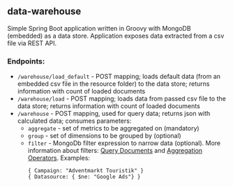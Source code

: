 ## data-warehouse

Simple Spring Boot application written in Groovy with MongoDB (embedded) as a data store.
Application exposes data extracted from a csv file via REST API.

### Endpoints:

* `/warehouse/load_default` - POST mapping; loads default data (from an embedded csv file in the resource folder) to the data store; returns information with count of loaded documents
* `/warehouse/load` - POST mapping; loads data from passed csv file to the data store; returns information with count of loaded documents
* `/warehouse` - POST mapping, used for query data; returns json with calculated data; consumes parameters:
    * `aggregate` - set of metrics to be aggregated on (mandatory)
    * `group` - set of dimensions to be grouped by (optional)
    * `filter` - MongoDb filter expression to narrow data (optional). More information about filters: [Query Documents](https://docs.mongodb.com/manual/tutorial/query-documents/) and [Aggregation Operators](https://docs.mongodb.com/manual/reference/operator/aggregation/). Examples:
        ```
        { Campaign: "Adventmarkt Touristik" }
        { Datasource: { $ne: "Google Ads"} }
        ```